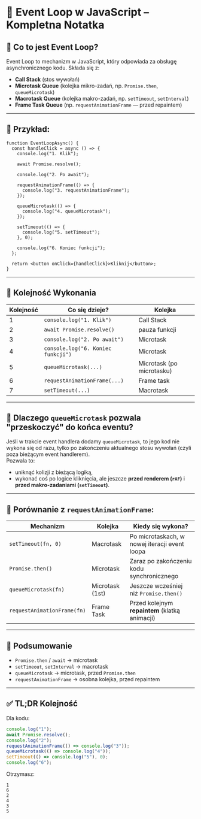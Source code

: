 
# 🧠 Event Loop w JavaScript – Kompletna Notatka

## 📌 Co to jest Event Loop?
Event Loop to mechanizm w JavaScript, który odpowiada za obsługę asynchronicznego kodu. Składa się z:
- **Call Stack** (stos wywołań)
- **Microtask Queue** (kolejka mikro-zadań, np. `Promise.then`, `queueMicrotask`)
- **Macrotask Queue** (kolejka makro-zadań, np. `setTimeout`, `setInterval`)
- **Frame Task Queue** (np. `requestAnimationFrame` — przed repaintem)

---

## 🧪 Przykład:

```tsx
function EventLoopAsync() {
  const handleClick = async () => {
    console.log("1. Klik");

    await Promise.resolve();

    console.log("2. Po await");

    requestAnimationFrame(() => {
      console.log("3. requestAnimationFrame");
    });

    queueMicrotask(() => {
      console.log("4. queueMicrotask");
    });

    setTimeout(() => {
      console.log("5. setTimeout");
    }, 0);

    console.log("6. Koniec funkcji");
  };

  return <button onClick={handleClick}>Kliknij</button>;
}
```

---

## 🧭 Kolejność Wykonania

| Kolejność | Co się dzieje?                     | Kolejka                 |
|-----------|------------------------------------|--------------------------|
| 1         | `console.log("1. Klik")`           | Call Stack               |
| 2         | `await Promise.resolve()`          | pauza funkcji            |
| 3         | `console.log("2. Po await")`       | Microtask                |
| 4         | `console.log("6. Koniec funkcji")` | Microtask                |
| 5         | `queueMicrotask(...)`              | Microtask (po microtasku)|
| 6         | `requestAnimationFrame(...)`       | Frame task               |
| 7         | `setTimeout(...)`                  | Macrotask                |

---

## 🔬 Dlaczego `queueMicrotask` pozwala "przeskoczyć" do końca eventu?

Jeśli w trakcie event handlera dodamy `queueMicrotask`, to jego kod nie wykona się od razu, tylko po zakończeniu aktualnego stosu wywołań (czyli poza bieżącym event handlerem).  
Pozwala to:
- uniknąć kolizji z bieżącą logiką,
- wykonać coś po logice kliknięcia, ale jeszcze **przed renderem (`rAF`)** i **przed makro-zadaniami (`setTimeout`)**.

---

## 🎯 Porównanie z `requestAnimationFrame`:

| Mechanizm               | Kolejka           | Kiedy się wykona?                               |
|------------------------|-------------------|--------------------------------------------------|
| `setTimeout(fn, 0)`    | Macrotask         | Po microtaskach, w nowej iteracji event loopa    |
| `Promise.then()`       | Microtask         | Zaraz po zakończeniu kodu synchronicznego        |
| `queueMicrotask(fn)`   | Microtask (1st)   | Jeszcze wcześniej niż `Promise.then()`           |
| `requestAnimationFrame(fn)` | Frame Task  | Przed kolejnym **repaintem** (klatką animacji)   |

---

## 📘 Podsumowanie

- `Promise.then` / `await` → microtask
- `setTimeout`, `setInterval` → macrotask
- `queueMicrotask` → microtask, przed `Promise.then`
- `requestAnimationFrame` → osobna kolejka, przed repaintem

---

## ✅ TL;DR Kolejność

Dla kodu:
```ts
console.log("1");
await Promise.resolve();
console.log("2");
requestAnimationFrame(() => console.log("3"));
queueMicrotask(() => console.log("4"));
setTimeout(() => console.log("5"), 0);
console.log("6");
```

Otrzymasz:
```
1
6
2
4
3
5
```
